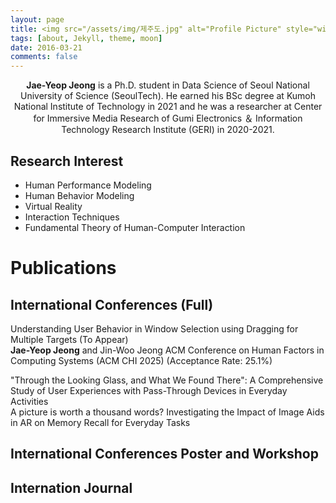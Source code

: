 ```yaml
---
layout: page
title: <img src="/assets/img/제주도.jpg" alt="Profile Picture" style="width: 200px; height: 300px; border-radius: 50%; vertical-align: middle; margin-right: 10px;"> Jae-Yeop Jeong
tags: [about, Jekyll, theme, moon]
date: 2016-03-21
comments: false
---
```


<center><b>Jae-Yeop Jeong</b> is a Ph.D. student in Data Science of Seoul National University of Science (SeoulTech). He earned his BSc degree at Kumoh National Institute of Technology in 2021 and he was a researcher at Center for Immersive Media Research of Gumi Electronics ＆ Information Technology Research Institute (GERI) in 2020-2021. </center>

## Research Interest
* Human Performance Modeling
* Human Behavior Modeling
* Virtual Reality
* Interaction Techniques
* Fundamental Theory of Human-Computer Interaction

# Publications
## International Conferences (Full)
Understanding User Behavior in Window Selection using Dragging for Multiple Targets (To Appear) <br>
<b>Jae-Yeop Jeong</b> and Jin-Woo Jeong
ACM Conference on Human Factors in Computing Systems (ACM CHI 2025) (Acceptance Rate: 25.1%) <br>

"Through the Looking Glass, and What We Found There": A Comprehensive Study of User Experiences with Pass-Through Devices in Everyday Activities <br>
A picture is worth a thousand words? Investigating the Impact of Image Aids in AR on Memory Recall for Everyday Tasks <br>

## International Conferences Poster and Workshop

## Internation Journal

